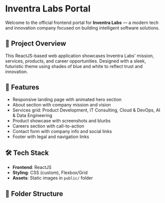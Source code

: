 # Inventra Labs Portal

Welcome to the official frontend portal for **Inventra Labs** — a modern tech and innovation company focused on building intelligent software solutions.

## 🚀 Project Overview

This ReactJS-based web application showcases Inventra Labs' mission, services, products, and career opportunities. Designed with a sleek, futuristic theme using shades of blue and white to reflect trust and innovation.

## 🧠 Features

- Responsive landing page with animated hero section
- About section with company mission and vision
- Services grid: Product Development, IT Consulting, Cloud & DevOps, AI & Data Engineering
- Product showcase with screenshots and blurbs
- Careers section with call-to-action
- Contact form with company info and social links
- Footer with legal and navigation links

## 🛠️ Tech Stack

- **Frontend**: ReactJS
- **Styling**: CSS (custom), Flexbox/Grid
- **Assets**: Static images in `public/` folder

## 📁 Folder Structure

